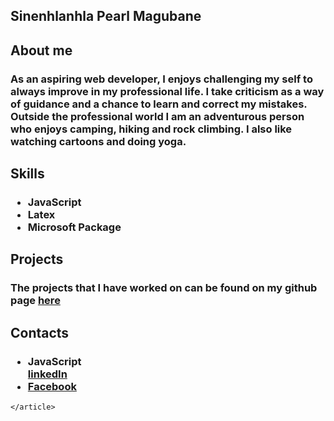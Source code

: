 <section>
    <h2>Sinenhlanhla Pearl Magubane</h2>
    <article>
      <p1>
      <h2>About me</h2>
      <h3>As an aspiring web developer, I enjoys
        challenging my self to always
        improve in my professional life. I
        take criticism as a way of guidance
        and a chance to learn and correct
        my mistakes.
        Outside the professional world I am
        an adventurous person who enjoys
        camping, hiking and rock climbing.
        I also like watching cartoons and
        doing yoga.
        </h3>  
      </p1>
       <p2>
      <h2>Skills</h2>
      <h3><ul>
              <li>JavaScript</li>
              <li>Latex</li>
              <li>Microsoft Package</li>
           </ul>
        </h3>  
      </p2>
      <p3>
      <h2>Projects</h2>
      <h3>The projects that I have worked on can be found on my github page <a href="https://github.com/sne-hub">here</a></h3>  
      </p3>
      <p4>
      <h2>Contacts</h2>
      <h3><ul>
              <li>JavaScript</li><a href="https://www.linkedin.com/in/sinenhlanhla-magubane-bb1190185?lipi=urn%3Ali%3Apage%3Ad_flagship3_profile_view_base_contact_details%3BWNOZU%2FqFTfmmeHWNRXl1eg%3D%3D">linkedIn</a> <li><a href="https://www.facebook.com/profile.php?id=100012419408320">Facebook</a></li>
           </ul>
            </h3>  
      </p4>

    </article>
  </section>